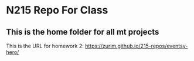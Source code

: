 # N215 Repo For Class

## This is the home folder for all mt projects

This is the URL for homework 2: https://zurim.github.io/215-repos/eventsy-hero/
